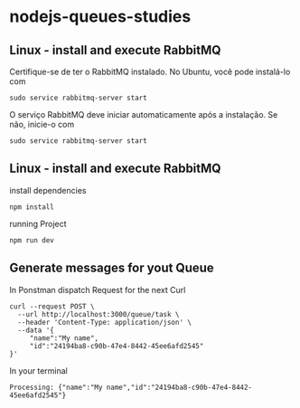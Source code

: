 # nodejs-queues-studies

## Linux - install and execute RabbitMQ

Certifique-se de ter o RabbitMQ instalado. No Ubuntu, você pode instalá-lo com

```
sudo service rabbitmq-server start
```

O serviço RabbitMQ deve iniciar automaticamente após a instalação. Se não, inicie-o com

```
sudo service rabbitmq-server start
```

## Linux - install and execute RabbitMQ

install dependencies

```
npm install
```

running Project

```
npm run dev
```

## Generate messages for yout Queue

In Ponstman dispatch Request for the next Curl

```
curl --request POST \
  --url http://localhost:3000/queue/task \
  --header 'Content-Type: application/json' \
  --data '{
	 "name":"My name",
	 "id":"24194ba8-c90b-47e4-8442-45ee6afd2545"
}'
```

In your terminal

```
Processing: {"name":"My name","id":"24194ba8-c90b-47e4-8442-45ee6afd2545"}
```
